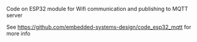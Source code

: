 Code on ESP32 module for Wifi communication and publishing to MQTT server

See https://github.com/embedded-systems-design/code_esp32_mqtt for more info
